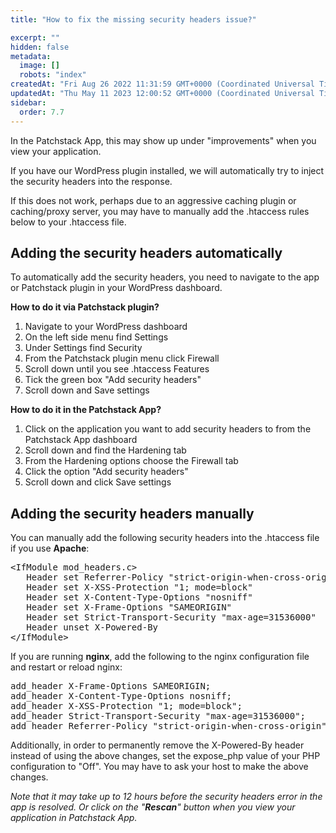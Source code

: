 ```yaml
---
title: "How to fix the missing security headers issue?"

excerpt: ""
hidden: false
metadata: 
  image: []
  robots: "index"
createdAt: "Fri Aug 26 2022 11:31:59 GMT+0000 (Coordinated Universal Time)"
updatedAt: "Thu May 11 2023 12:00:52 GMT+0000 (Coordinated Universal Time)"
sidebar:
  order: 7.7
---
```

In the Patchstack App, this may show up under "improvements" when you view your application.

If you have our WordPress plugin installed, we will automatically try to inject the security headers into the response.

If this does not work, perhaps due to an aggressive caching plugin or caching/proxy server, you may have to manually add the .htaccess rules below to your .htaccess file. 

## Adding the security headers automatically

To automatically add the security headers, you need to navigate to the app or Patchstack plugin in your WordPress dashboard. 

<b>How to do it via Patchstack plugin?</b>

<ol><li>
Navigate to your WordPress dashboard</li>
<li>On the left side menu find Settings</li>
<li>Under Settings find Security</li>
<li>From the Patchstack plugin menu click Firewall </li>
<li>Scroll down until you see .htaccess Features</li>
<li>Tick the green box "Add security headers" </li>
<li>Scroll down and Save settings</li></ol>

<b>How to do it in the Patchstack App? </b>

<ol>
<li>Click on the application you want to add security headers to from the Patchstack App dashboard</li>
<li>Scroll down and find the Hardening tab </li>
<li>From the Hardening options choose the Firewall tab</li>
<li>Click the option "Add security headers"</li>
<li>Scroll down and click Save settings</li></ol>

## Adding the security headers manually

You can manually add the following security headers into the .htaccess file if you use <b>Apache</b>:

<pre>
&lt;IfModule mod_headers.c&gt;
   Header set Referrer-Policy "strict-origin-when-cross-origin"
   Header set X-XSS-Protection "1; mode=block"
   Header set X-Content-Type-Options "nosniff"
   Header set X-Frame-Options "SAMEORIGIN"
   Header set Strict-Transport-Security "max-age=31536000"
   Header unset X-Powered-By
&lt;/IfModule&gt;</pre>

If you are running <b>nginx</b>, add the following to the nginx configuration file and restart or reload nginx:  

<pre>add_header X-Frame-Options SAMEORIGIN;  
add_header X-Content-Type-Options nosniff;  
add_header X-XSS-Protection "1; mode=block";  
add_header Strict-Transport-Security "max-age=31536000";  
add_header Referrer-Policy "strict-origin-when-cross-origin";</pre>

Additionally, in order to permanently remove the X-Powered-By header instead of using the above changes, set the expose_php value of your PHP configuration to "Off". You may have to ask your host to make the above changes.

<i>Note that it may take up to 12 hours before the security headers error in the app is resolved. Or click on the "<b>Rescan</b>" button when you view your application in Patchstack App.</i>
